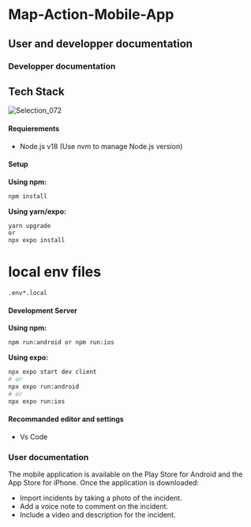 # Map-Action-Mobile-App



## User and developper documentation

### Developper documentation

## Tech Stack

![Selection_072](https://github.com/223MapAction/Map-Action-Mobile-App/assets/64170643/5200ded0-b180-40c4-9634-d24be82bab7d)


#### Requierements

- Node.js v18 (Use nvm to manage Node.js version)

#### Setup
**Using npm:**
```bash
npm install 
```
**Using yarn/expo:**
``` bash
yarn upgrade 
or
npx expo install
```
# local env files
`.env*.local `

#### Development Server

**Using npm:**
```bash
npm run:android or npm run:ios
```

**Using expo:**
```bash
npx expo start dev client
# or
npx expo run:android
# or
npx expo run:ios
```

#### Recommanded editor and settings
- Vs Code 


### User documentation

The mobile application is available on the Play Store for Android and the App Store for iPhone.
Once the application is downloaded:

- Import incidents by taking a photo of the incident.
- Add a voice note to comment on the incident.
- Include a video and description for the incident.




